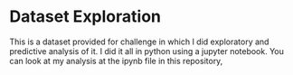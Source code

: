 # Dataset Exploration

This is a dataset provided for challenge in which I did exploratory and predictive analysis of it. I did it all in python using a jupyter notebook. You can look at my analysis at the ipynb file in this repository,
